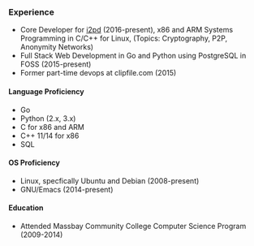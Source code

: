 ### Experience

* Core Developer for [i2pd](http://i2pd.website) (2016-present), x86 and ARM Systems Programming in C/C++ for Linux, (Topics: Cryptography, P2P, Anonymity Networks)
* Full Stack Web Development in Go and Python using PostgreSQL in FOSS (2015-present)
* Former part-time devops at clipfile.com (2015)

#### Language Proficiency

* Go
* Python (2.x, 3.x)
* C for x86 and ARM
* C++ 11/14 for x86
* SQL

#### OS Proficiency

* Linux, specfically Ubuntu and Debian (2008-present)
* GNU/Emacs (2014-present)

#### Education

* Attended Massbay Community College Computer Science Program (2009-2014)
